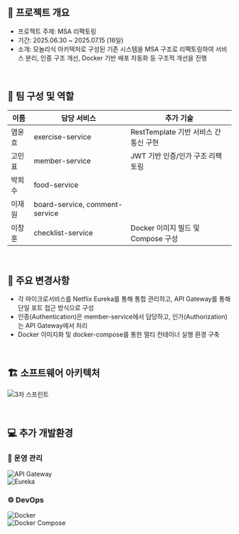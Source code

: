 ## 📌 프로젝트 개요

- 프로젝트 주제: MSA 리팩토링  
- 기간: 2025.06.30 ~ 2025.07.15 (16일)  
- 소개: 모놀리식 아키텍처로 구성된 기존 시스템을 MSA 구조로 리팩토링하여 서비스 분리, 인증 구조 개선, Docker 기반 배포 자동화 등 구조적 개선을 진행

<br/>

## 👥 팀 구성 및 역할

| 이름     | 담당 서비스                        | 추가 기술                                      |
|----------|------------------------------------|-------------------------------------------|
| 염윤호    | exercise-service                  | RestTemplate 기반 서비스 간 통신 구현      |
| 고민표    | member-service                    | JWT 기반 인증/인가 구조 리팩토링               |
| 박희수    | food-service                      |                                           |
| 이재원    | board-service, comment-service    |                                           |
| 이창훈    | checklist-service                 | Docker 이미지 빌드 및 Compose 구성         |

<br/>

## 🔧 주요 변경사항

- 각 마이크로서비스를 Netflix Eureka를 통해 통합 관리하고, API Gateway를 통해 단일 포트 접근 방식으로 구성  
- 인증(Authentication)은 member-service에서 담당하고, 인가(Authorization)는 API Gateway에서 처리  
- Docker 이미지화 및 docker-compose를 통한 멀티 컨테이너 실행 환경 구축

<br/>

## 🏗️ 소프트웨어 아키텍처

![3차 스프린트](./3차_스프린트.jpg)

<br/>

## 💻 추가 개발환경

### 🧩 운영 관리  
![API Gateway](https://img.shields.io/badge/API_Gateway-339933?style=flat-square&logo=amazonapiGateway&logoColor=white)  
![Eureka](https://img.shields.io/badge/Eureka-1488C6?style=flat-square&logo=spring&logoColor=white)

### ⚙️ DevOps  
![Docker](https://img.shields.io/badge/Docker-2496ED?style=flat-square&logo=docker&logoColor=white)  
![Docker Compose](https://img.shields.io/badge/Docker_Compose-2496ED?style=flat-square&logo=docker&logoColor=white)